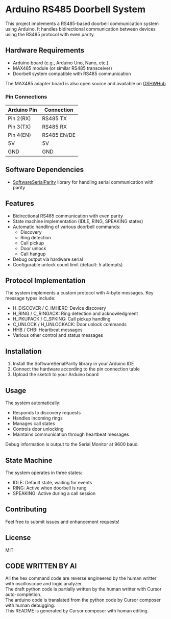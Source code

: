 # Arduino RS485 Doorbell System

This project implements a RS485-based doorbell communication system using Arduino. It handles bidirectional communication between devices using the RS485 protocol with even parity.

## Hardware Requirements

- Arduino board (e.g., Arduino Uno, Nano, etc.)
- MAX485 module (or similar RS485 transceiver)
- Doorbell system compatible with RS485 communication

The MAX485 adapter board is also open source and available on [OSHWHub]( https://oshwhub.com/jas0n1ee/arduino_nano_dcdc_485_board)

### Pin Connections

| Arduino Pin | Connection      |
|------------|-----------------|
| Pin 2(RX)      | RS485 TX       |
| Pin 3(TX)      | RS485 RX       |
| Pin 4(EN)      | RS485 EN/DE    |
| 5V         | 5V    |
| GND        | GND      |

## Software Dependencies

- [SoftwareSerialParity](https://github.com/yourusername/SoftwareSerialParity) library for handling serial communication with parity

## Features

- Bidirectional RS485 communication with even parity
- State machine implementation (IDLE, RING, SPEAKING states)
- Automatic handling of various doorbell commands:
  - Discovery
  - Ring detection
  - Call pickup
  - Door unlock
  - Call hangup
- Debug output via hardware serial
- Configurable unlock count limit (default: 5 attempts)

## Protocol Implementation

The system implements a custom protocol with 4-byte messages. Key message types include:

- H_DISCOVER / C_IMHERE: Device discovery
- H_RING / C_RINGACK: Ring detection and acknowledgment
- H_PKUPACK / C_SPKING: Call pickup handling
- C_UNLOCK / H_UNLOCKACK: Door unlock commands
- HHB / CHB: Heartbeat messages
- Various other control and status messages

## Installation

1. Install the SoftwareSerialParity library in your Arduino IDE
2. Connect the hardware according to the pin connection table
3. Upload the sketch to your Arduino board

## Usage

The system automatically:
- Responds to discovery requests
- Handles incoming rings
- Manages call states
- Controls door unlocking
- Maintains communication through heartbeat messages

Debug information is output to the Serial Monitor at 9600 baud.

## State Machine

The system operates in three states:
- IDLE: Default state, waiting for events
- RING: Active when doorbell is rung
- SPEAKING: Active during a call session

## Contributing

Feel free to submit issues and enhancement requests!

## License

MIT

## CODE WRITTEN BY AI

All the hex command code are reverse engineered by the human writter with oscilloscope and logic analyzer.  
The draft python code is partially written by the human writter with Cursor auto-completion.  
The arduino code is translated from the python code by Cursor composer with human debugging.  
This README is generated by Cursor composer with human editing.  
